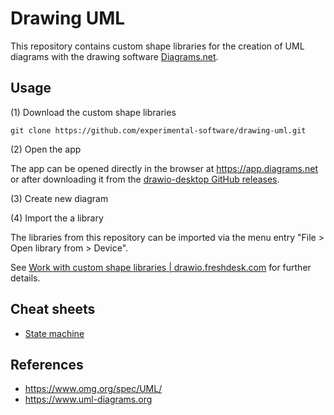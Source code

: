 # Drawing UML

This repository contains custom shape libraries for the creation of UML diagrams with the drawing software [Diagrams.net](https://en.wikipedia.org/wiki/Diagrams.net).

## Usage

(1) Download the custom shape libraries

```
git clone https://github.com/experimental-software/drawing-uml.git
```

(2) Open the app

The app can be opened directly in the browser at https://app.diagrams.net or after downloading it from the [drawio-desktop GitHub releases](https://github.com/jgraph/drawio-desktop/releases/latest).

(3) Create new diagram

(4) Import the a library

The libraries from this repository can be imported via the menu entry "File > Open library from > Device".

See [Work with custom shape libraries | drawio.freshdesk.com](https://drawio.freshdesk.com/support/solutions/articles/16000067790-work-with-custom-shape-libraries) for further details.

## Cheat sheets

- [State machine](https://www.webel.com.au/sites/default/files/media/slide/2072/uml101%20-%20StateMachines%20-%20notations_0.png)

## References

- https://www.omg.org/spec/UML/
- https://www.uml-diagrams.org




